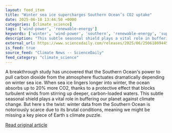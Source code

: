 ```yaml
---
layout: feed_item
title: "Winter sea ice supercharges Southern Ocean’s CO2 uptake"
date: 2025-06-18 13:44:50 +0000
categories: [climate_science]
tags: ['wind-power', 'renewable-energy']
keywords: ['winter', 'wind-power', 'southern', 'renewable-energy', 'supercharges']
description: "This subtle seasonal shield plays a vital role in buffering our planet against climate change"
external_url: https://www.sciencedaily.com/releases/2025/06/250618094450.htm
is_feed: true
source_feed: "Climate News -- ScienceDaily"
feed_category: "climate_science"
---
```


A breakthrough study has uncovered that the Southern Ocean's power to pull carbon dioxide from the atmosphere fluctuates dramatically depending on winter sea ice. When sea ice lingers longer into winter, the ocean absorbs up to 20% more CO2, thanks to a protective effect that blocks turbulent winds from stirring up deeper, carbon-loaded waters. This subtle seasonal shield plays a vital role in buffering our planet against climate change. But here s the twist: winter data from the Southern Ocean is notoriously scarce due to its brutal conditions, meaning we might be missing a key piece of Earth s climate puzzle.

[Read original article](https://www.sciencedaily.com/releases/2025/06/250618094450.htm)
